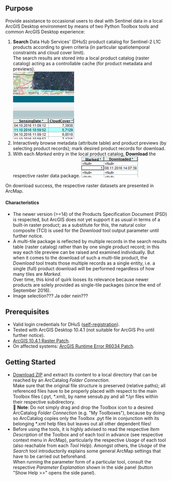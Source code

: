 ﻿## Purpose
Provide assistance to occasional users to deal with Sentinel data in a local ArcGIS Desktop environment by means of two Python Toolbox tools and common ArcGIS Desktop experience:

1. **Search** Data Hub Services' (DHuS) product catalog for Sentinel-2 L1C products according to given criteria (in particular spatiotemporal constraints and cloud cover limit).  
  The search results are stored into a local product catalog (raster catalog) acting as a controllable cache (for product metadata and previews).  
  ![](doc/Search.png "Search tool results.")
2. Interactively browse metadata (attribute table) and product previews (by selecting product records); mark desired product records for download.
3. With each _Marked_ entry in the local product catalog, **Download** the respective raster data package.
  ![](doc/Download.png "Download in a batch run.")

On download success, the respective raster datasets are presented in ArcMap.

#### Characteristics
* The newer version (>=14) of the Products Specification Document (PSD) is respected, but ArcGIS does not yet support it as usual in terms of a built-in raster product; as a substitute for this, the natural color composite (TCI) is used for the _Download_ tool output parameter until further notice.
* A multi-tile package is reflected by multiple records in the search results table (raster catalog) rather than by one single product record; in this way each tile preview can be raised and examined individually. But when it comes to the download of such a multi-tile product, the _Download_ tool treats those multiple records as a single entity, i.e. a single (full) product download will be performed regardless of how many tiles are _Marked_.  
   Over time, this kind of quirk looses its relevance because newer products are solely provided as single-tile packages (since the end of September 2016).
* Image selection??? Ja oder nein???

## Prerequisites
* Valid login credentials for DHuS ([self-registration](https://scihub.copernicus.eu/userguide)).
* Tested with ArcGIS Desktop 10.4.1 (not suitable for ArcGIS Pro until further notice).
* [ArcGIS 10.4.1 Raster Patch](http://support.esri.com/Products/Desktop/arcgis-desktop/arcmap/10-4-1#downloads?id=7396).
* On affected systems: [ArcGIS Runtime Error R6034 Patch](http://support.esri.com/download/7391).

## Getting Started
* [Download ZIP](../../archive/master.zip) and extract its content to a local directory that can be reached by an ArcCatalog _Folder Connection_.  
  Make sure that the original file structure is preserved (relative paths); all referenced files have to be properly placed with respect to the main Toolbox files (.pyt, \*.xml), by name sensub.py and all \*.lyr files within their respective subdirectory.  
  📓 **Note**: Do not simply drag and drop the Toolbox icon to a desired ArcCatalog _Folder Connection_ (e.g. "My Toolboxes"), because by doing so ArcCatalog copies only the Toolbox .pyt file in conjunction with its belonging *.xml help files but leaves out all other dependent files!
* Before using the tools, it is highly advised to read the respective _Item Description_ of the Toolbox and of each tool in advance (see respective context menu in ArcMap), particularly the respective _Usage_ of each tool (also reachable from each _Tool Help_). Amongst others, the _Usage_ of the _Search_ tool introductorily explains some general ArcMap settings that have to be carried out beforehand.  
  When running the parameter form of a particular tool, consult the respective _Parameter Explanation_ shown in the side panel (button "Show Help >>" opens the side panel).
